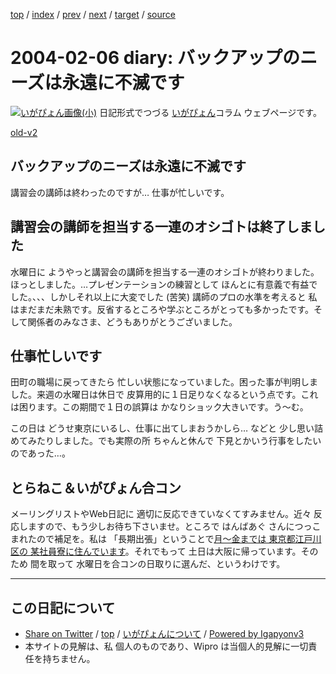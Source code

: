 [top](../index.html) 
 / [index](index.html) 
 / [prev](ig040205.html) 
 / [next](ig040207.html) 
 / [target](http://www.igapyon.jp/igapyon/diary/2004/ig040206.html) 
 / [source](https://github.com/igapyon/diary/blob/master/2004/ig040206.src.md) 

2004-02-06 diary: バックアップのニーズは永遠に不滅です
=====================================================================================================
[![いがぴょん画像(小)](http://www.igapyon.jp/igapyon/diary/images/iga200306s.jpg "いがぴょん")](http://www.igapyon.jp/igapyon/diary/memo/memoigapyon.html) 日記形式でつづる [いがぴょん](http://www.igapyon.jp/igapyon/diary/memo/memoigapyon.html)コラム ウェブページです。

[old-v2](ig040206-orig.html)

## バックアップのニーズは永遠に不滅です

講習会の講師は終わったのですが… 仕事が忙しいです。


## 講習会の講師を担当する一連のオシゴトは終了しました

水曜日に ようやっと講習会の講師を担当する一連のオシゴトが終わりました。ほっとしました。…プレゼンテーションの練習として ほんとに有意義で有益でした。、、、しかしそれ以上に大変でした
(苦笑) 講師のプロの水準を考えると 私はまだまだ未熟です。反省するところや学ぶところがとっても多かったです。そして関係者のみなさま、どうもありがとうございました。

## 仕事忙しいです

田町の職場に戻ってきたら 忙しい状態になっていました。困った事が判明しました。来週の水曜日は休日で 皮算用的に１日足りなくなるという点です。これは困ります。この期間で１日の誤算は かなりショック大きいです。う～む。

この日は どうせ東京にいるし、仕事に出てしまおうかしら… などと 少し思い詰めてみたりしました。でも実際の所 ちゃんと休んで 下見とかいう行事をしたいのであった…。

## とらねこ＆いがぴょん合コン

メーリングリストやWeb日記に 適切に反応できていなくてすみません。近々 反応しますので、もう少しお待ち下さいませ。ところで はんばあぐ さんにつっこまれたので補足を。私は 「長期出張」ということで[月～金までは 東京都江戸川区の 某社員寮に住んでいます](../2003/ig031201.html)。それでもって 土日は大阪に帰っています。そのため 間を取って 水曜日を合コンの日取りに選んだ、というわけです。


----------------------------------------------------------------------------------------------------

## この日記について

* [Share on Twitter](https://twitter.com/intent/tweet?hashtags=igapyon%2Cdiary%2C%E3%81%84%E3%81%8C%E3%81%B4%E3%82%87%E3%82%93&text=%E3%83%90%E3%83%83%E3%82%AF%E3%82%A2%E3%83%83%E3%83%97%E3%81%AE%E3%83%8B%E3%83%BC%E3%82%BA%E3%81%AF%E6%B0%B8%E9%81%A0%E3%81%AB%E4%B8%8D%E6%BB%85%E3%81%A7%E3%81%99&url=http%3A%2F%2Fwww.igapyon.jp%2Figapyon%2Fdiary%2F2004%2Fig040206.html) / [top](../index.html) / [いがぴょんについて](http://www.igapyon.jp/igapyon/diary/memo/memoigapyon.html) / [Powered by Igapyonv3](https://github.com/igapyon/igapyonv3)
* 本サイトの見解は、私 個人のものであり、Wipro は当個人的見解に一切責任を持ちません。 

